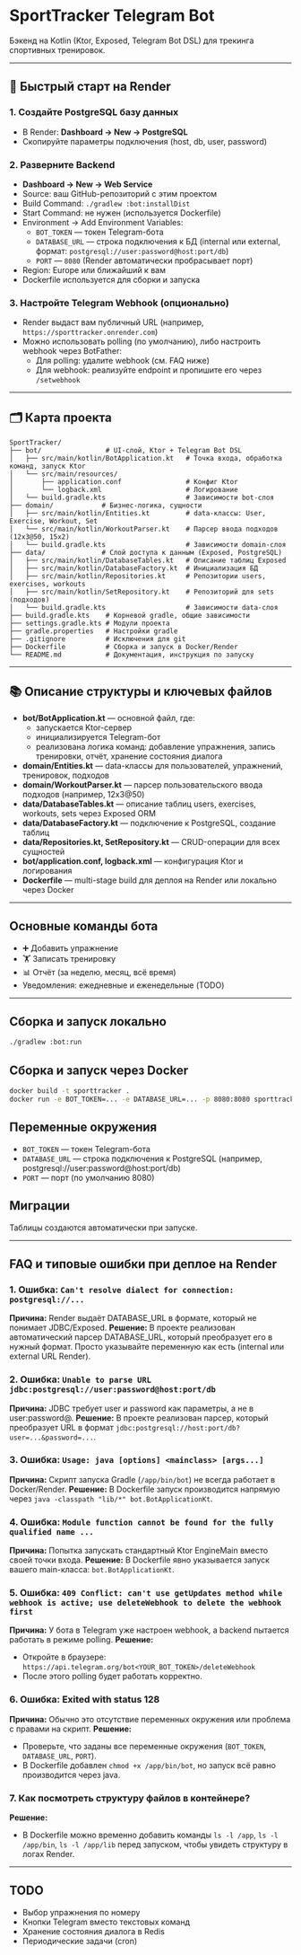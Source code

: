 # SportTracker Telegram Bot

Бэкенд на Kotlin (Ktor, Exposed, Telegram Bot DSL) для трекинга спортивных тренировок.

---

## 🚀 Быстрый старт на Render

### 1. Создайте PostgreSQL базу данных
- В Render: **Dashboard → New → PostgreSQL**
- Скопируйте параметры подключения (host, db, user, password)

### 2. Разверните Backend
- **Dashboard → New → Web Service**
- Source: ваш GitHub-репозиторий с этим проектом
- Build Command: `./gradlew :bot:installDist`
- Start Command: не нужен (используется Dockerfile)
- Environment → Add Environment Variables:
  - `BOT_TOKEN` — токен Telegram-бота
  - `DATABASE_URL` — строка подключения к БД (internal или external, формат: `postgresql://user:password@host:port/db`)
  - `PORT` — `8080` (Render автоматически пробрасывает порт)
- Region: Europe или ближайший к вам
- Dockerfile используется для сборки и запуска

### 3. Настройте Telegram Webhook (опционально)
- Render выдаст вам публичный URL (например, `https://sporttracker.onrender.com`)
- Можно использовать polling (по умолчанию), либо настроить webhook через BotFather:
  - Для polling: удалите webhook (см. FAQ ниже)
  - Для webhook: реализуйте endpoint и пропишите его через `/setwebhook`

---

## 🗂 Карта проекта

```
SportTracker/
├── bot/                # UI-слой, Ktor + Telegram Bot DSL
│   ├── src/main/kotlin/BotApplication.kt   # Точка входа, обработка команд, запуск Ktor
│   └── src/main/resources/
│       ├── application.conf                # Конфиг Ktor
│       └── logback.xml                     # Логирование
│   └── build.gradle.kts                    # Зависимости bot-слоя
├── domain/            # Бизнес-логика, сущности
│   ├── src/main/kotlin/Entities.kt         # data-классы: User, Exercise, Workout, Set
│   └── src/main/kotlin/WorkoutParser.kt    # Парсер ввода подходов (12x3@50, 15x2)
│   └── build.gradle.kts                    # Зависимости domain-слоя
├── data/              # Слой доступа к данным (Exposed, PostgreSQL)
│   ├── src/main/kotlin/DatabaseTables.kt   # Описание таблиц Exposed
│   ├── src/main/kotlin/DatabaseFactory.kt  # Инициализация БД
│   ├── src/main/kotlin/Repositories.kt     # Репозитории users, exercises, workouts
│   ├── src/main/kotlin/SetRepository.kt    # Репозиторий для sets (подходов)
│   └── build.gradle.kts                    # Зависимости data-слоя
├── build.gradle.kts    # Корневой gradle, общие зависимости
├── settings.gradle.kts # Модули проекта
├── gradle.properties   # Настройки gradle
├── .gitignore          # Исключения для git
├── Dockerfile          # Сборка и запуск в Docker/Render
└── README.md           # Документация, инструкция по запуску
```

---

## 📚 Описание структуры и ключевых файлов

- **bot/BotApplication.kt** — основной файл, где:
  - запускается Ktor-сервер
  - инициализируется Telegram-бот
  - реализована логика команд: добавление упражнения, запись тренировки, отчёт, хранение состояния диалога
- **domain/Entities.kt** — data-классы для пользователей, упражнений, тренировок, подходов
- **domain/WorkoutParser.kt** — парсер пользовательского ввода подходов (например, 12x3@50)
- **data/DatabaseTables.kt** — описание таблиц users, exercises, workouts, sets через Exposed ORM
- **data/DatabaseFactory.kt** — подключение к PostgreSQL, создание таблиц
- **data/Repositories.kt, SetRepository.kt** — CRUD-операции для всех сущностей
- **bot/application.conf, logback.xml** — конфигурация Ktor и логирования
- **Dockerfile** — multi-stage build для деплоя на Render или локально через Docker

---

## Основные команды бота
- ➕ Добавить упражнение
- 🏋️ Записать тренировку
- 📊 Отчёт (за неделю, месяц, всё время)
- Уведомления: ежедневные и еженедельные (TODO)

---

## Сборка и запуск локально

```sh
./gradlew :bot:run
```

## Сборка и запуск через Docker

```sh
docker build -t sporttracker .
docker run -e BOT_TOKEN=... -e DATABASE_URL=... -p 8080:8080 sporttracker
```

## Переменные окружения
- `BOT_TOKEN` — токен Telegram-бота
- `DATABASE_URL` — строка подключения к PostgreSQL (например, postgresql://user:password@host:port/db)
- `PORT` — порт (по умолчанию 8080)

## Миграции
Таблицы создаются автоматически при запуске.

---

## FAQ и типовые ошибки при деплое на Render

### 1. Ошибка: `Can't resolve dialect for connection: postgresql://...`
**Причина:** Render выдаёт DATABASE_URL в формате, который не понимает JDBC/Exposed.
**Решение:** В проекте реализован автоматический парсер DATABASE_URL, который преобразует его в нужный формат. Просто указывайте переменную как есть (internal или external URL Render).

### 2. Ошибка: `Unable to parse URL jdbc:postgresql://user:password@host:port/db`
**Причина:** JDBC требует user и password как параметры, а не в user:password@.
**Решение:** В проекте реализован парсер, который преобразует URL в формат `jdbc:postgresql://host:port/db?user=...&password=...`.

### 3. Ошибка: `Usage: java [options] <mainclass> [args...]`
**Причина:** Скрипт запуска Gradle (`/app/bin/bot`) не всегда работает в Docker/Render.
**Решение:** В Dockerfile запуск производится напрямую через `java -classpath "lib/*" bot.BotApplicationKt`.

### 4. Ошибка: `Module function cannot be found for the fully qualified name ...`
**Причина:** Попытка запускать стандартный Ktor EngineMain вместо своей точки входа.
**Решение:** В Dockerfile явно указывается запуск вашего main-класса: `bot.BotApplicationKt`.

### 5. Ошибка: `409 Conflict: can't use getUpdates method while webhook is active; use deleteWebhook to delete the webhook first`
**Причина:** У бота в Telegram уже настроен webhook, а backend пытается работать в режиме polling.
**Решение:**
- Откройте в браузере:  
  `https://api.telegram.org/bot<YOUR_BOT_TOKEN>/deleteWebhook`
- После этого polling будет работать корректно.

### 6. Ошибка: Exited with status 128
**Причина:** Обычно это отсутствие переменных окружения или проблема с правами на скрипт.
**Решение:**
- Проверьте, что заданы все переменные окружения (`BOT_TOKEN`, `DATABASE_URL`, `PORT`).
- В Dockerfile добавлен `chmod +x /app/bin/bot`, но запуск всё равно производится через java.

### 7. Как посмотреть структуру файлов в контейнере?
**Решение:**
- В Dockerfile можно временно добавить команды `ls -l /app`, `ls -l /app/bin`, `ls -l /app/lib` перед запуском, чтобы увидеть структуру в логах Render.

---

## TODO
- Выбор упражнения по номеру
- Кнопки Telegram вместо текстовых команд
- Хранение состояния диалога в Redis
- Периодические задачи (cron) 